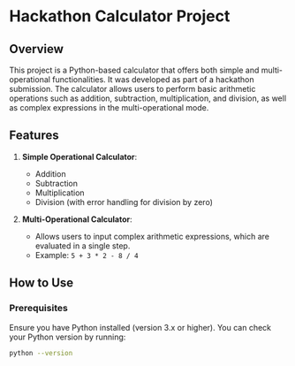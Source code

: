 # Hackathon Calculator Project

## Overview
This project is a Python-based calculator that offers both simple and multi-operational functionalities. It was developed as part of a hackathon submission. The calculator allows users to perform basic arithmetic operations such as addition, subtraction, multiplication, and division, as well as complex expressions in the multi-operational mode.

## Features
1. **Simple Operational Calculator**:
    - Addition
    - Subtraction
    - Multiplication
    - Division (with error handling for division by zero)

2. **Multi-Operational Calculator**:
    - Allows users to input complex arithmetic expressions, which are evaluated in a single step.
    - Example: `5 + 3 * 2 - 8 / 4`
  
## How to Use

### Prerequisites
Ensure you have Python installed (version 3.x or higher). You can check your Python version by running:
```bash
python --version
